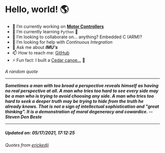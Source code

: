 # Hello, world! 🌎


- 🔧 I’m currently working on [**Motor Controllers**](https://github.com/kyleRhess/MicroMotor)
- 🌱 I’m currently learning `Python` **🐍**
- 👯 I’m looking to collaborate on... anything? Embedded C (ARM)?
- 🤔 I’m looking for help with *Continuous Integration*
- 💬 Ask me about ***IMU's***
- 📫 How to reach me: [GitHub](https://github.com/kyleRhess)
- ⚡ Fun fact: I built a [Cedar canoe...](https://kylerhess.github.io/canoe.html) 🛶

_A random quote_
___
***Sometimes a man with too broad a perspective reveals himself as having
no real perspective at all. A man who tries too hard to see every side
may be a man who is trying to avoid choosing any side. A man who tries
too hard to seek a deeper truth may be trying to hide from the truth he
already knows.  That is not a sign of intellectual sophistication and
"great thinking". It is a demonstration of moral degeneracy and
cowardice.
-- Steven Den Beste***
___
##### Updated on: 05/17/2021, 17:12:25
###### Quotes from [erickedji](https://gist.github.com/erickedji/68802)
